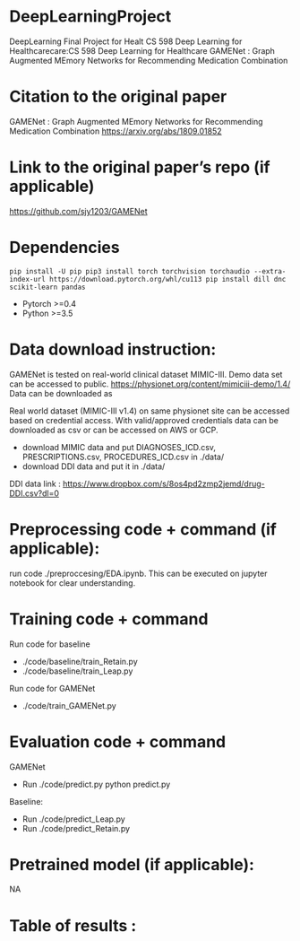 # DeepLearningProject

DeepLearning Final Project for Healt  CS 598 Deep Learning for Healthcarecare:CS 598 Deep Learning for Healthcare
GAMENet : Graph Augmented MEmory Networks for Recommending Medication Combination


# Citation to the original paper
GAMENet : Graph Augmented MEmory Networks for Recommending Medication Combination
https://arxiv.org/abs/1809.01852

# Link to the original paper’s repo (if applicable)
https://github.com/sjy1203/GAMENet

# Dependencies
`
pip install -U pip
pip3 install torch torchvision torchaudio --extra-index-url https://download.pytorch.org/whl/cu113
pip install dill dnc scikit-learn pandas
`
* Pytorch >=0.4
* Python >=3.5

# Data download instruction:
GAMENet is tested on real-world clinical dataset MIMIC-III.
Demo data set can be accessed to public.
https://physionet.org/content/mimiciii-demo/1.4/
Data can be downloaded as 

Real world dataset (MIMIC-III v1.4) on same physionet site can be accessed based on credential access.
With valid/approved credentials data can be downloaded as csv or can be accessed on AWS or GCP.


* download MIMIC data and put DIAGNOSES_ICD.csv, PRESCRIPTIONS.csv, PROCEDURES_ICD.csv in ./data/
* download DDI data and put it in ./data/

DDI data link : https://www.dropbox.com/s/8os4pd2zmp2jemd/drug-DDI.csv?dl=0

# Preprocessing code + command (if applicable):

run code ./preproccesing/EDA.ipynb. This can be executed on jupyter notebook for clear understanding.

# Training code + command

Run code for baseline


* ./code/baseline/train_Retain.py
* ./code/baseline/train_Leap.py

Run code for GAMENet
* ./code/train_GAMENet.py

# Evaluation code + command
GAMENet

* Run ./code/predict.py
python predict.py

Baseline:

* Run ./code/predict_Leap.py
* Run ./code/predict_Retain.py



# Pretrained model (if applicable):
NA

# Table of results :


